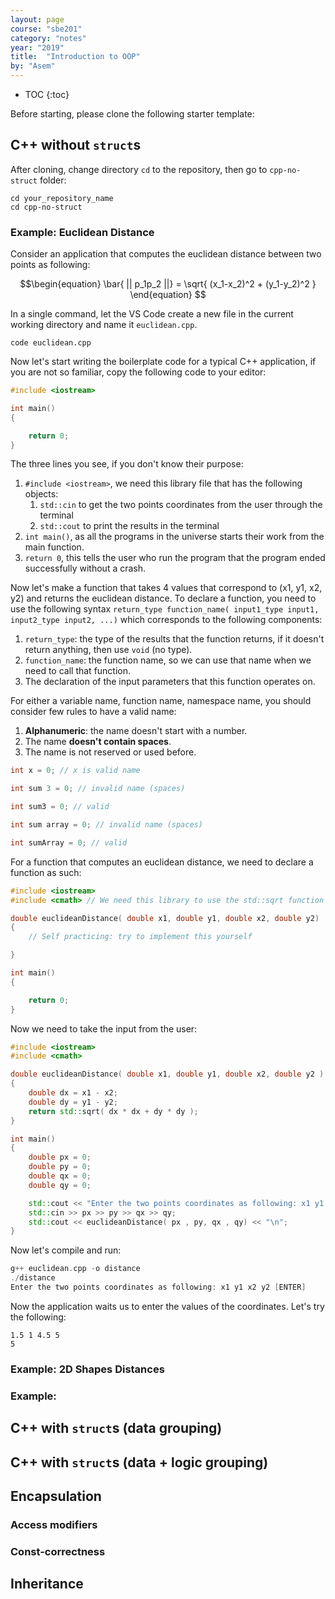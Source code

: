 ```yaml
---
layout: page
course: "sbe201"
category: "notes"
year: "2019"
title:  "Introduction to OOP"
by: "Asem"
---
```


* TOC
{:toc}

Before starting, please clone the following starter template:

## C++ without `struct`s

After cloning, change directory `cd` to the repository, then go to `cpp-no-struct` folder:

```
cd your_repository_name
cd cpp-no-struct
```

### Example: Euclidean Distance


Consider an application that computes the euclidean distance between two points as following:

$$\begin{equation}
 \bar{ || p_1p_2 ||}  = \sqrt{ (x_1-x_2)^2 + (y_1-y_2)^2 }  
\end{equation}
$$

In a single command, let the VS Code create a new file in the current working directory and name it `euclidean.cpp`.

```
code euclidean.cpp
```

Now let's start writing the boilerplate code for a typical C++ application, if you are not so familiar, copy the following code to your editor:

```c++
#include <iostream> 

int main()
{

    return 0;
}
```

The three lines you see, if you don't know their purpose:

1. `#include <iostream>`, we need this library file that has the following objects:
    1. `std::cin` to get the two points coordinates from the user through the terminal 
    1. `std::cout` to print the results in the terminal
1. `int main()`, as all the programs in the universe starts their work from the main function.
1. `return 0`, this tells the user who run the program that the program ended successfully without a crash.


Now let's make a function that takes 4 values that correspond to (x1, y1, x2, y2) and returns the euclidean distance. To declare a function, you need to use the following syntax `return_type function_name( input1_type input1, input2_type input2, ...)` which corresponds to the following components:

1. `return_type`: the type of the results that the function returns, if it doesn't return anything, then use `void` (no type).
1. `function_name`: the function name, so we can use that name when we need to call that function.
1. The declaration of the input parameters that this function operates on.

For either a variable name, function name, namespace name, you should consider few rules to have a valid name:

1. **Alphanumeric**: the name doesn't start with a number.
1. The name **doesn't contain spaces**.
1. The name is not reserved or used before.

```c++
int x = 0; // x is valid name

int sum 3 = 0; // invalid name (spaces)

int sum3 = 0; // valid

int sum array = 0; // invalid name (spaces)

int sumArray = 0; // valid
```

For a function that computes an euclidean distance, we need to declare a function as such:

```c++
#include <iostream> 
#include <cmath> // We need this library to use the std::sqrt function

double euclideanDistance( double x1, double y1, double x2, double y2)
{
    // Self practicing: try to implement this yourself

}

int main()
{

    return 0;
}
```

Now we need to take the input from the user:

```c++
#include <iostream>
#include <cmath>

double euclideanDistance( double x1, double y1, double x2, double y2 )
{
    double dx = x1 - x2;
    double dy = y1 - y2;
    return std::sqrt( dx * dx + dy * dy );
}

int main()
{
    double px = 0;
    double py = 0;
    double qx = 0;
    double qy = 0;

    std::cout << "Enter the two points coordinates as following: x1 y1 x2 y2 [ENTER]\n";
    std::cin >> px >> py >> qx >> qy;
    std::cout << euclideanDistance( px , py, qx , qy) << "\n";
}
```

Now let's compile and run:

```c++
g++ euclidean.cpp -o distance
./distance
Enter the two points coordinates as following: x1 y1 x2 y2 [ENTER]
```

Now the application waits us to enter the values of the coordinates. Let's try the following:

```
1.5 1 4.5 5
5
```


### Example: 2D Shapes Distances

### Example: 

## C++ with `struct`s (data grouping)

## C++ with `struct`s (data + logic grouping)

## Encapsulation

### Access modifiers

### Const-correctness

## Inheritance

